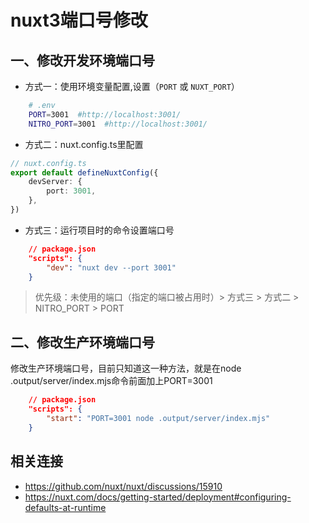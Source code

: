 # nuxt3端口号修改
## 一、修改开发环境端口号
- 方式一：使用环境变量配置,设置（`PORT` 或 `NUXT_PORT`）

```bash
    # .env
    PORT=3001  #http://localhost:3001/
    NITRO_PORT=3001  #http://localhost:3001/
```
- 方式二：nuxt.config.ts里配置
```ts
// nuxt.config.ts
export default defineNuxtConfig({
    devServer: {
        port: 3001,
    },
})
```
- 方式三：运行项目时的命令设置端口号
```json
    // package.json
    "scripts": {
        "dev": "nuxt dev --port 3001"
    }
```
> 优先级：未使用的端口（指定的端口被占用时）> 方式三 > 方式二 > NITRO_PORT > PORT


## 二、修改生产环境端口号
修改生产环境端口号，目前只知道这一种方法，就是在node .output/server/index.mjs命令前面加上PORT=3001

```json
    // package.json
    "scripts": {
        "start": "PORT=3001 node .output/server/index.mjs"
    }
```

## 相关连接
+ https://github.com/nuxt/nuxt/discussions/15910
+ https://nuxt.com/docs/getting-started/deployment#configuring-defaults-at-runtime


